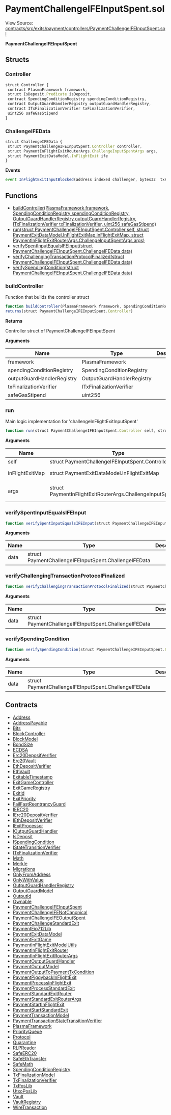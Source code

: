 # PaymentChallengeIFEInputSpent.sol

View Source: [contracts/src/exits/payment/controllers/PaymentChallengeIFEInputSpent.sol](../../contracts/src/exits/payment/controllers/PaymentChallengeIFEInputSpent.sol)

**PaymentChallengeIFEInputSpent**

## Structs
### Controller

```js
struct Controller {
 contract PlasmaFramework framework,
 struct IsDeposit.Predicate isDeposit,
 contract SpendingConditionRegistry spendingConditionRegistry,
 contract OutputGuardHandlerRegistry outputGuardHandlerRegistry,
 contract ITxFinalizationVerifier txFinalizationVerifier,
 uint256 safeGasStipend
}
```

### ChallengeIFEData

```js
struct ChallengeIFEData {
 struct PaymentChallengeIFEInputSpent.Controller controller,
 struct PaymentInFlightExitRouterArgs.ChallengeInputSpentArgs args,
 struct PaymentExitDataModel.InFlightExit ife
}
```

**Events**

```js
event InFlightExitInputBlocked(address indexed challenger, bytes32  txHash, uint16  inputIndex);
```

## Functions

- [buildController(PlasmaFramework framework, SpendingConditionRegistry spendingConditionRegistry, OutputGuardHandlerRegistry outputGuardHandlerRegistry, ITxFinalizationVerifier txFinalizationVerifier, uint256 safeGasStipend)](#buildcontroller)
- [run(struct PaymentChallengeIFEInputSpent.Controller self, struct PaymentExitDataModel.InFlightExitMap inFlightExitMap, struct PaymentInFlightExitRouterArgs.ChallengeInputSpentArgs args)](#run)
- [verifySpentInputEqualsIFEInput(struct PaymentChallengeIFEInputSpent.ChallengeIFEData data)](#verifyspentinputequalsifeinput)
- [verifyChallengingTransactionProtocolFinalized(struct PaymentChallengeIFEInputSpent.ChallengeIFEData data)](#verifychallengingtransactionprotocolfinalized)
- [verifySpendingCondition(struct PaymentChallengeIFEInputSpent.ChallengeIFEData data)](#verifyspendingcondition)

### buildController

Function that builds the controller struct

```js
function buildController(PlasmaFramework framework, SpendingConditionRegistry spendingConditionRegistry, OutputGuardHandlerRegistry outputGuardHandlerRegistry, ITxFinalizationVerifier txFinalizationVerifier, uint256 safeGasStipend) public view
returns(struct PaymentChallengeIFEInputSpent.Controller)
```

**Returns**

Controller struct of PaymentChallengeIFEInputSpent

**Arguments**

| Name        | Type           | Description  |
| ------------- |------------- | -----|
| framework | PlasmaFramework |  | 
| spendingConditionRegistry | SpendingConditionRegistry |  | 
| outputGuardHandlerRegistry | OutputGuardHandlerRegistry |  | 
| txFinalizationVerifier | ITxFinalizationVerifier |  | 
| safeGasStipend | uint256 |  | 

### run

Main logic implementation for 'challengeInFlightExitInputSpent'

```js
function run(struct PaymentChallengeIFEInputSpent.Controller self, struct PaymentExitDataModel.InFlightExitMap inFlightExitMap, struct PaymentInFlightExitRouterArgs.ChallengeInputSpentArgs args) public nonpayable
```

**Arguments**

| Name        | Type           | Description  |
| ------------- |------------- | -----|
| self | struct PaymentChallengeIFEInputSpent.Controller | The controller struct | 
| inFlightExitMap | struct PaymentExitDataModel.InFlightExitMap | The storage of all in-flight exit data | 
| args | struct PaymentInFlightExitRouterArgs.ChallengeInputSpentArgs | Arguments of 'challengeInFlightExitInputSpent' function from client | 

### verifySpentInputEqualsIFEInput

```js
function verifySpentInputEqualsIFEInput(struct PaymentChallengeIFEInputSpent.ChallengeIFEData data) private pure
```

**Arguments**

| Name        | Type           | Description  |
| ------------- |------------- | -----|
| data | struct PaymentChallengeIFEInputSpent.ChallengeIFEData |  | 

### verifyChallengingTransactionProtocolFinalized

```js
function verifyChallengingTransactionProtocolFinalized(struct PaymentChallengeIFEInputSpent.ChallengeIFEData data) private view
```

**Arguments**

| Name        | Type           | Description  |
| ------------- |------------- | -----|
| data | struct PaymentChallengeIFEInputSpent.ChallengeIFEData |  | 

### verifySpendingCondition

```js
function verifySpendingCondition(struct PaymentChallengeIFEInputSpent.ChallengeIFEData data) private view
```

**Arguments**

| Name        | Type           | Description  |
| ------------- |------------- | -----|
| data | struct PaymentChallengeIFEInputSpent.ChallengeIFEData |  | 

## Contracts

* [Address](Address.md)
* [AddressPayable](AddressPayable.md)
* [Bits](Bits.md)
* [BlockController](BlockController.md)
* [BlockModel](BlockModel.md)
* [BondSize](BondSize.md)
* [ECDSA](ECDSA.md)
* [Erc20DepositVerifier](Erc20DepositVerifier.md)
* [Erc20Vault](Erc20Vault.md)
* [EthDepositVerifier](EthDepositVerifier.md)
* [EthVault](EthVault.md)
* [ExitableTimestamp](ExitableTimestamp.md)
* [ExitGameController](ExitGameController.md)
* [ExitGameRegistry](ExitGameRegistry.md)
* [ExitId](ExitId.md)
* [ExitPriority](ExitPriority.md)
* [FailFastReentrancyGuard](FailFastReentrancyGuard.md)
* [IERC20](IERC20.md)
* [IErc20DepositVerifier](IErc20DepositVerifier.md)
* [IEthDepositVerifier](IEthDepositVerifier.md)
* [IExitProcessor](IExitProcessor.md)
* [IOutputGuardHandler](IOutputGuardHandler.md)
* [IsDeposit](IsDeposit.md)
* [ISpendingCondition](ISpendingCondition.md)
* [IStateTransitionVerifier](IStateTransitionVerifier.md)
* [ITxFinalizationVerifier](ITxFinalizationVerifier.md)
* [Math](Math.md)
* [Merkle](Merkle.md)
* [Migrations](Migrations.md)
* [OnlyFromAddress](OnlyFromAddress.md)
* [OnlyWithValue](OnlyWithValue.md)
* [OutputGuardHandlerRegistry](OutputGuardHandlerRegistry.md)
* [OutputGuardModel](OutputGuardModel.md)
* [OutputId](OutputId.md)
* [Ownable](Ownable.md)
* [PaymentChallengeIFEInputSpent](PaymentChallengeIFEInputSpent.md)
* [PaymentChallengeIFENotCanonical](PaymentChallengeIFENotCanonical.md)
* [PaymentChallengeIFEOutputSpent](PaymentChallengeIFEOutputSpent.md)
* [PaymentChallengeStandardExit](PaymentChallengeStandardExit.md)
* [PaymentEip712Lib](PaymentEip712Lib.md)
* [PaymentExitDataModel](PaymentExitDataModel.md)
* [PaymentExitGame](PaymentExitGame.md)
* [PaymentInFlightExitModelUtils](PaymentInFlightExitModelUtils.md)
* [PaymentInFlightExitRouter](PaymentInFlightExitRouter.md)
* [PaymentInFlightExitRouterArgs](PaymentInFlightExitRouterArgs.md)
* [PaymentOutputGuardHandler](PaymentOutputGuardHandler.md)
* [PaymentOutputModel](PaymentOutputModel.md)
* [PaymentOutputToPaymentTxCondition](PaymentOutputToPaymentTxCondition.md)
* [PaymentPiggybackInFlightExit](PaymentPiggybackInFlightExit.md)
* [PaymentProcessInFlightExit](PaymentProcessInFlightExit.md)
* [PaymentProcessStandardExit](PaymentProcessStandardExit.md)
* [PaymentStandardExitRouter](PaymentStandardExitRouter.md)
* [PaymentStandardExitRouterArgs](PaymentStandardExitRouterArgs.md)
* [PaymentStartInFlightExit](PaymentStartInFlightExit.md)
* [PaymentStartStandardExit](PaymentStartStandardExit.md)
* [PaymentTransactionModel](PaymentTransactionModel.md)
* [PaymentTransactionStateTransitionVerifier](PaymentTransactionStateTransitionVerifier.md)
* [PlasmaFramework](PlasmaFramework.md)
* [PriorityQueue](PriorityQueue.md)
* [Protocol](Protocol.md)
* [Quarantine](Quarantine.md)
* [RLPReader](RLPReader.md)
* [SafeERC20](SafeERC20.md)
* [SafeEthTransfer](SafeEthTransfer.md)
* [SafeMath](SafeMath.md)
* [SpendingConditionRegistry](SpendingConditionRegistry.md)
* [TxFinalizationModel](TxFinalizationModel.md)
* [TxFinalizationVerifier](TxFinalizationVerifier.md)
* [TxPosLib](TxPosLib.md)
* [UtxoPosLib](UtxoPosLib.md)
* [Vault](Vault.md)
* [VaultRegistry](VaultRegistry.md)
* [WireTransaction](WireTransaction.md)
